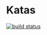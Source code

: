 # Katas

[![build status][travis_status_icon]][travis_url]


[travis_url]: https://travis-ci.org/holi-java/katas
[travis_status_icon]: https://travis-ci.org/holi-java/katas.svg
